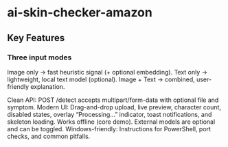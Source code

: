 # ai-skin-checker-amazon
## Key Features
### Three input modes
Image only → fast heuristic signal (+ optional embedding).
Text only → lightweight, local text model (optional).
Image + Text → combined, user-friendly explanation.

Clean API: POST /detect accepts multipart/form-data with optional file and symptom.
Modern UI: Drag-and-drop upload, live preview, character count, disabled states, overlay “Processing…” indicator, toast notifications, and skeleton loading.
Works offline (core demo). External models are optional and can be toggled.
Windows-friendly: Instructions for PowerShell, port checks, and common pitfalls.
